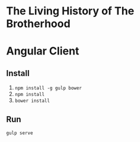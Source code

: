 # The Living History of The Brotherhood

# Angular Client

## Install

1. `npm install -g gulp bower`
2. `npm install`
3. `bower install`

## Run

`gulp serve`